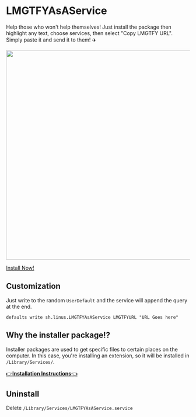 # LMGTFYAsAService

Help those who won't help themselves! Just install the package then highlight any text, choose services, then select "Copy LMGTFY URL". Simply paste it and send it to them! ✈️ 

<img width="573" alt="" src="https://user-images.githubusercontent.com/19542092/103427533-81c00000-4b76-11eb-832d-410a4203ff1a.png">

[Install Now!](https://github.com/LinusSkucas/LMGTFYAsAService/releases/download/v1.1/LMGTFY.pkg.zip)

## Customization
Just write to the random `UserDefault` and the service will append the query at the end.

`defaults write sh.linus.LMGTFYAsAService LMGTFYURL "URL Goes here"`

## Why the installer package⁉️
Installer packages are used to get specific files to certain places on the computer. In this case, you're installing an extension, so it will be installed in `/Library/Services/`.

[👉**Installation Instructions**👈](https://googlethatforyou.com?q=how+to+install+pkg+file+macos)

## Uninstall
Delete `/Library/Services/LMGTFYAsAService.service`
